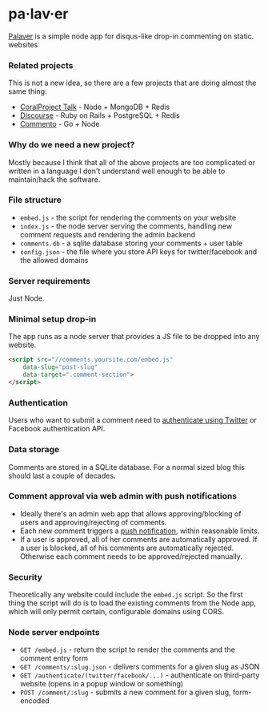 # pa·lav·er

[Palaver](http://www.thefreedictionary.com/palaver) is a simple node app for disqus-like drop-in commenting on static. websites

### Related projects

This is not a new idea, so there are a few projects that are doing almost the same thing:

* [CoralProject Talk](https://github.com/coralproject/talk) - Node + MongoDB + Redis
* [Discourse](https://github.com/discourse/discourse) - Ruby on Rails + PostgreSQL + Redis
* [Commento](https://github.com/adtac/commento) - Go + Node

### Why do we need a new project? 

Mostly because I think that all of the above projects are too complicated or written in a language I don't understand well enough to be able to maintain/hack the software.

### File structure

* `embed.js` - the script for rendering the comments on your website
* `index.js` - the node server serving the comments, handling new comment requests and rendering the admin backend
* `comments.db` - a sqlite database storing your comments + user table
* `config.json` - the file where you store API keys for twitter/facebook and the allowed domains

### Server requirements

Just Node.

### Minimal setup drop-in

The app runs as a node server that provides a JS file to be dropped into any website.

```html
<script src="//comments.yoursite.com/embed.js"
    data-slug="post-slug"
    data-target=".comment-section">
</script>
```

### Authentication

Users who want to submit a comment need to [authenticate using Twitter](http://passportjs.org/docs/twitter) or Facebook authentication API.

### Data storage

Comments are stored in a SQLite database. For a normal sized blog this should last a couple of decades.

### Comment approval via web admin with push notifications

* Ideally there's an admin web app that allows approving/blocking of users and approving/rejecting of comments. 
* Each new comment triggers a [push notification](https://developer.mozilla.org/en-US/docs/Web/API/Push_API), within reasonable limits.
* If a user is approved, all of her comments are automatically approved. If a user is blocked, all of his comments are automatically rejected. Otherwise each comment needs to be approved/rejected manually.

### Security

Theoretically any website could include the `embed.js` script. So the first thing the script will do is to load the existing comments from the Node app, which will only permit certain, configurable domains using CORS. 

### Node server endpoints

* `GET /embed.js` - return the script to render the comments and the comment entry form
* `GET /comments/:slug.json` - delivers comments for a given slug as JSON
* `GET /authenticate/(twitter/facebook/...)` - authenticate on third-party website (opens in a popup window or something)
* `POST /comment/:slug` - submits a new comment for a given slug, form-encoded


